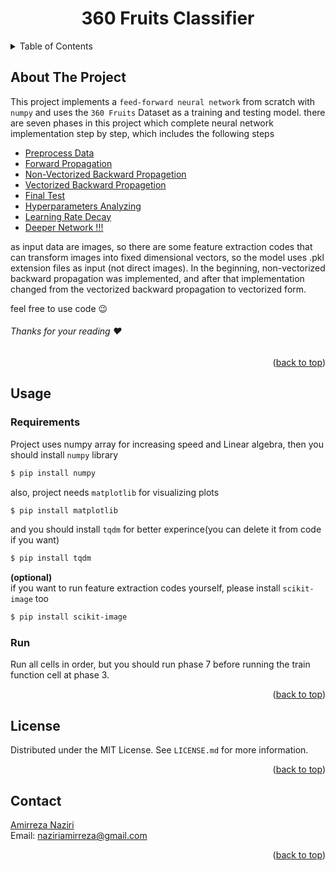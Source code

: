 <div align="center">
  
  <h1 align="center">360 Fruits Classifier</h1>
</div>

<details>
  <summary>Table of Contents</summary>
  <ol>
    <li>
      <a href="#about-the-project">About The Project</a>
    </li>
    <li>
      <a href="usage">Usage</a>
      <ul>
        <li><a href="#usage">Requirements</a></li>
        <li><a href="#run">Run</a></li>
      </ul>
    <li>
      <a href="#Phases">Phases</a>
      <ul>
        <li><a href="#phase1">Preprocess Data</a></li>
        <li><a href="#phase2">Forward Propagation</a></li>
        <li><a href="#phase3">Non-Vectorized Backward Propagetion</a></li>
        <li><a href="#phase4">Vectorized Backward Propagetion</a></li>
        <li><a href="#phase5">Final Test</a></li>
        <li><a href="#phase6">Hyperparameters Analyzing</a></li>
        <li><a href="#phase7">Learning Rate Decay</a></li>
        <li><a href="#phase8">Deeper Network !!!</a></li>
          <ul>
            <li><a href="#phase8-1">Preprocess Data</a></li>
            <li><a href="#phase8-2">Train and Test</a></li>
          </ul>
      </ul>
    </li>
    <li><a href="#license">License</a></li>
    <li><a href="#contact">Contact</a></li> 
  </ol>
</details>

## About The Project
This project implements a `feed-forward neural network` from scratch with `numpy` and uses the `360 Fruits` Dataset as a training and testing model. there are seven phases in this project which complete neural network implementation step by step, which includes the following steps  

* [Preprocess Data](#phase1)
* [Forward Propagation](#phase2)
* [Non-Vectorized Backward Propagetion](#phase3)
* [Vectorized Backward Propagetion](#phase4)
* [Final Test](#phase5)
* [Hyperparameters Analyzing](#phase6)
* [Learning Rate Decay](#phase7)
* [Deeper Network !!!](#phase8)

as input data are images, so there are some feature extraction codes that can transform images into fixed dimensional vectors, so the model uses .pkl extension files as input (not direct images). In the beginning, non-vectorized backward propagation was implemented, and after that implementation changed from the vectorized backward propagation to vectorized form.  

feel free to use code :wink:  

###### Thanks for your reading :heart:
 

<p align="right">(<a href="#top">back to top</a>)</p>

## Usage  
### Requirements
Project uses numpy array for increasing speed and Linear algebra, then you should install `numpy` library
```bash
$ pip install numpy
```
also, project needs `matplotlib` for visualizing plots
```bash
$ pip install matplotlib
```
and you should install `tqdm` for better experince(you can delete it from code if you want)
```bash
$ pip install tqdm
```
__(optional)__  
if you want to run feature extraction codes yourself, please install `scikit-image` too
```bash
$ pip install scikit-image
```

### Run 
Run all cells in order, but you should run phase 7 before running the train function cell at phase 3.

<p align="right">(<a href="#top">back to top</a>)</p>

## License

Distributed under the MIT License. See `LICENSE.md` for more information.  

<p align="right">(<a href="#top">back to top</a>)</p>

## Contact
[Amirreza Naziri](https://github.com/Amir79Naziri)  
Email: naziriamirreza@gmail.com  

<p align="right">(<a href="#top">back to top</a>)</p>
